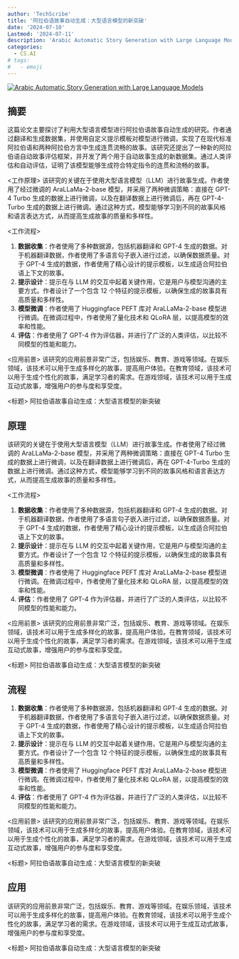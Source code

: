 ```yaml
---
author: 'TechScribe'
title: '阿拉伯语故事自动生成：大型语言模型的新突破'
date: '2024-07-10'
Lastmod: '2024-07-11'
description: 'Arabic Automatic Story Generation with Large Language Models'
categories:
  - CS.AI
# tags:
#   - emoji
---
```


[![Arabic Automatic Story Generation with Large Language Models](https://arxiv-research-1301205113.cos.ap-guangzhou.myqcloud.com/images/2407.07551v1.pdf_0.jpg)](https://arxiv.org/abs/2407.07551v1)

## 摘要

这篇论文主要探讨了利用大型语言模型进行阿拉伯语故事自动生成的研究。作者通过翻译和生成数据集，并使用自定义提示模板对模型进行微调，实现了在现代标准阿拉伯语和两种阿拉伯方言中生成连贯流畅的故事。该研究还提出了一种新的阿拉伯语自动故事评估框架，并开发了两个用于自动故事生成的新数据集。通过人类评估和自动评估，证明了该模型能够生成符合特定指令的连贯和流畅的故事。

<工作原理>
该研究的关键在于使用大型语言模型（LLM）进行故事生成。作者使用了经过微调的 AraLLaMa-2-base 模型，并采用了两种微调策略：直接在 GPT-4 Turbo 生成的数据上进行微调，以及在翻译数据上进行微调后，再在 GPT-4-Turbo 生成的数据上进行微调。通过这种方式，模型能够学习到不同的故事风格和语言表达方式，从而提高生成故事的质量和多样性。

<工作流程>
1. **数据收集**：作者使用了多种数据源，包括机器翻译和 GPT-4 生成的数据。对于机器翻译数据，作者使用了多语言句子嵌入进行过滤，以确保数据质量。对于 GPT-4 生成的数据，作者使用了精心设计的提示模板，以生成适合阿拉伯语上下文的故事。
2. **提示设计**：提示在与 LLM 的交互中起着关键作用，它是用户与模型沟通的主要方式。作者设计了一个包含 12 个特征的提示模板，以确保生成的故事具有高质量和多样性。
3. **模型微调**：作者使用了 Huggingface PEFT 库对 AraLLaMa-2-base 模型进行微调。在微调过程中，作者使用了量化技术和 QLoRA 层，以提高模型的效率和性能。
4. **评估**：作者使用了 GPT-4 作为评估器，并进行了广泛的人类评估，以比较不同模型的性能和能力。

<应用前景>
该研究的应用前景非常广泛，包括娱乐、教育、游戏等领域。在娱乐领域，该技术可以用于生成多样化的故事，提高用户体验。在教育领域，该技术可以用于生成个性化的故事，满足学习者的需求。在游戏领域，该技术可以用于生成互动式故事，增强用户的参与度和享受度。

<标题>
阿拉伯语故事自动生成：大型语言模型的新突破<!--more-->

## 原理

该研究的关键在于使用大型语言模型（LLM）进行故事生成。作者使用了经过微调的 AraLLaMa-2-base 模型，并采用了两种微调策略：直接在 GPT-4 Turbo 生成的数据上进行微调，以及在翻译数据上进行微调后，再在 GPT-4-Turbo 生成的数据上进行微调。通过这种方式，模型能够学习到不同的故事风格和语言表达方式，从而提高生成故事的质量和多样性。

<工作流程>
1. **数据收集**：作者使用了多种数据源，包括机器翻译和 GPT-4 生成的数据。对于机器翻译数据，作者使用了多语言句子嵌入进行过滤，以确保数据质量。对于 GPT-4 生成的数据，作者使用了精心设计的提示模板，以生成适合阿拉伯语上下文的故事。
2. **提示设计**：提示在与 LLM 的交互中起着关键作用，它是用户与模型沟通的主要方式。作者设计了一个包含 12 个特征的提示模板，以确保生成的故事具有高质量和多样性。
3. **模型微调**：作者使用了 Huggingface PEFT 库对 AraLLaMa-2-base 模型进行微调。在微调过程中，作者使用了量化技术和 QLoRA 层，以提高模型的效率和性能。
4. **评估**：作者使用了 GPT-4 作为评估器，并进行了广泛的人类评估，以比较不同模型的性能和能力。

<应用前景>
该研究的应用前景非常广泛，包括娱乐、教育、游戏等领域。在娱乐领域，该技术可以用于生成多样化的故事，提高用户体验。在教育领域，该技术可以用于生成个性化的故事，满足学习者的需求。在游戏领域，该技术可以用于生成互动式故事，增强用户的参与度和享受度。

<标题>
阿拉伯语故事自动生成：大型语言模型的新突破

## 流程

1. **数据收集**：作者使用了多种数据源，包括机器翻译和 GPT-4 生成的数据。对于机器翻译数据，作者使用了多语言句子嵌入进行过滤，以确保数据质量。对于 GPT-4 生成的数据，作者使用了精心设计的提示模板，以生成适合阿拉伯语上下文的故事。
2. **提示设计**：提示在与 LLM 的交互中起着关键作用，它是用户与模型沟通的主要方式。作者设计了一个包含 12 个特征的提示模板，以确保生成的故事具有高质量和多样性。
3. **模型微调**：作者使用了 Huggingface PEFT 库对 AraLLaMa-2-base 模型进行微调。在微调过程中，作者使用了量化技术和 QLoRA 层，以提高模型的效率和性能。
4. **评估**：作者使用了 GPT-4 作为评估器，并进行了广泛的人类评估，以比较不同模型的性能和能力。

<应用前景>
该研究的应用前景非常广泛，包括娱乐、教育、游戏等领域。在娱乐领域，该技术可以用于生成多样化的故事，提高用户体验。在教育领域，该技术可以用于生成个性化的故事，满足学习者的需求。在游戏领域，该技术可以用于生成互动式故事，增强用户的参与度和享受度。

<标题>
阿拉伯语故事自动生成：大型语言模型的新突破

## 应用

该研究的应用前景非常广泛，包括娱乐、教育、游戏等领域。在娱乐领域，该技术可以用于生成多样化的故事，提高用户体验。在教育领域，该技术可以用于生成个性化的故事，满足学习者的需求。在游戏领域，该技术可以用于生成互动式故事，增强用户的参与度和享受度。

<标题>
阿拉伯语故事自动生成：大型语言模型的新突破